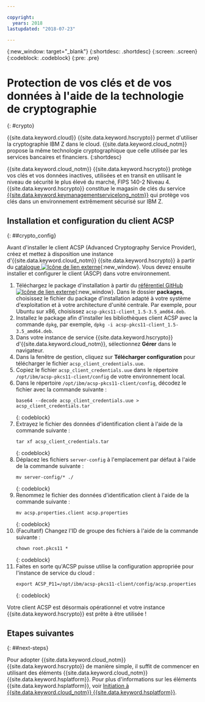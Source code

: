```yaml
---

copyright:
  years: 2018
lastupdated: "2018-07-23"

---
```

{:new_window: target="_blank"}
{:shortdesc: .shortdesc}
{:screen: .screen}
{:codeblock: .codeblock}
{:pre: .pre}

# Protection de vos clés et de vos données à l'aide de la technologie de cryptographie
{: #crypto}

{{site.data.keyword.cloud}} {{site.data.keyword.hscrypto}} permet d'utiliser la cryptographie IBM Z dans le cloud. {{site.data.keyword.cloud_notm}} propose la même technologie cryptographique que celle utilisée par les services bancaires et financiers.
{:shortdesc}

{{site.data.keyword.cloud_notm}} {{site.data.keyword.hscrypto}} protège vos clés et vos données inactives, utilisées et en transit en utilisant le niveau de sécurité le plus élevé du marché, FIPS 140-2 Niveau 4. {{site.data.keyword.hscrypto}} constitue le magasin de clés du service [{{site.data.keyword.keymanagementservicelong_notm}}](/docs/services/hs-crypto/index.html) qui protège vos clés dans un environnement extrêmement sécurisé sur IBM Z.

## Installation et configuration du client ACSP
{: ##crypto_config}

Avant d'installer le client ACSP (Advanced Cryptography Service Provider), créez et mettez à disposition une instance d'{{site.data.keyword.cloud_notm}} {{site.data.keyword.hscrypto}} à partir du [catalogue ![Icône de lien externe](../../icons/launch-glyph.svg "Icône de lien externe")](https://console.bluemix.net/catalog/services/hyper-protect-crypto-services){:new_window}. Vous devez ensuite installer et configurer le client (ASCP) dans votre environnement.

1. Téléchargez le package d'installation à partir du [référentiel GitHub ![Icône de lien externe](../../icons/launch-glyph.svg "Icône de lien externe")](https://github.com/ibm-developer/ibm-cloud-hyperprotectcrypto){:new_window}. Dans le dossier **packages**, choisissez le fichier du package d'installation adapté à votre système d'exploitation et à votre architecture d'unité centrale. Par exemple, pour Ubuntu sur x86, choisissez `acsp-pkcs11-client_1.5-3.5_amd64.deb`.
2. Installez le package afin d'installer les bibliothèques client ACSP avec la commande `dpkg`, par exemple, `dpkg -i acsp-pkcs11-client_1.5-3.5_amd64.deb`.
3. Dans votre instance de service {{site.data.keyword.hscrypto}} d'{{site.data.keyword.cloud_notm}}, sélectionnez **Gérer** dans le navigateur.
4. Dans la fenêtre de gestion, cliquez sur **Télécharger configuration** pour télécharger le fichier `acsp_client_credentials.uue`.
5. Copiez le fichier `acsp_client_credentials.uue` dans le répertoire `/opt/ibm/acsp-pkcs11-client/config` de votre environnement local.
6. Dans le répertoire `/opt/ibm/acsp-pkcs11-client/config`, décodez le fichier avec la commande suivante :
   ```
   base64 --decode acsp_client_credentials.uue > acsp_client_credentials.tar
   ```
   {: codeblock}
7. Extrayez le fichier des données d'identification client à l'aide de la commande suivante :
   ```
   tar xf acsp_client_credentials.tar
   ```
   {: codeblock}
8. Déplacez les fichiers `server-config` à l'emplacement par défaut à l'aide de la commande suivante :
   ```
   mv server-config/* ./
   ```
   {: codeblock}
9. Renommez le fichier des données d'identification client à l'aide de la commande suivante :
   ```
   mv acsp.properties.client acsp.properties
   ```
   {: codeblock}
10. (Facultatif) Changez l'ID de groupe des fichiers à l'aide de la commande suivante :
    ```
    chown root.pkcs11 *
    ```
    {: codeblock}
11. Faites en sorte qu'ACSP puisse utilise la configuration appropriée pour l'instance de service du cloud :
    ```
    export ACSP_P11=/opt/ibm/acsp-pkcs11-client/config/acsp.properties
    ```
    {: codeblock}

Votre client ACSP est désormais opérationnel et votre instance {{site.data.keyword.hscrypto}} est prête à être utilisée !

## Etapes suivantes
{: ##next-steps}

Pour adopter {{site.data.keyword.cloud_notm}} {{site.data.keyword.hscrypto}} de manière simple, il suffit de commencer en utilisant des éléments {{site.data.keyword.cloud_notm}} {{site.data.keyword.hsplatform}}. Pour plus d'informations sur les éléments {{site.data.keyword.hsplatform}}, voir [Initiation à {{site.data.keyword.cloud_notm}} {{site.data.keyword.hsplatform}}](/docs/services/hypersecure-platform/index.html).
